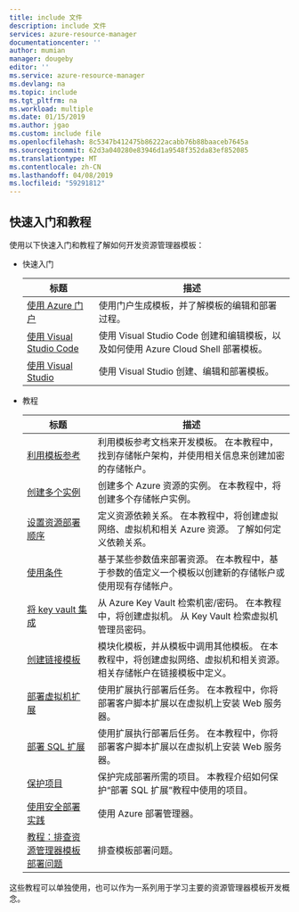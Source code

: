 ```yaml
---
title: include 文件
description: include 文件
services: azure-resource-manager
documentationcenter: ''
author: mumian
manager: dougeby
editor: ''
ms.service: azure-resource-manager
ms.devlang: na
ms.topic: include
ms.tgt_pltfrm: na
ms.workload: multiple
ms.date: 01/15/2019
ms.author: jgao
ms.custom: include file
ms.openlocfilehash: 8c5347b412475b86222acabb76b88baaceb7645a
ms.sourcegitcommit: 62d3a040280e83946d1a9548f352da83ef852085
ms.translationtype: MT
ms.contentlocale: zh-CN
ms.lasthandoff: 04/08/2019
ms.locfileid: "59291812"
---
```

## <a name="quickstarts-and-tutorials"></a>快速入门和教程

使用以下快速入门和教程了解如何开发资源管理器模板：

- 快速入门

    |标题|描述|
    |------|-----|
    |[使用 Azure 门户](../articles/azure-resource-manager/resource-manager-quickstart-create-templates-use-the-portal.md)|使用门户生成模板，并了解模板的编辑和部署过程。|
    |[使用 Visual Studio Code](../articles/azure-resource-manager/resource-manager-quickstart-create-templates-use-visual-studio-code.md)|使用 Visual Studio Code 创建和编辑模板，以及如何使用 Azure Cloud Shell 部署模板。|
    |[使用 Visual Studio](../articles/azure-resource-manager/vs-azure-tools-resource-groups-deployment-projects-create-deploy.md)|使用 Visual Studio 创建、编辑和部署模板。|

- 教程

    |标题|描述|
    |------|-----|
    |[利用模板参考](../articles/azure-resource-manager/resource-manager-tutorial-create-encrypted-storage-accounts.md)|利用模板参考文档来开发模板。 在本教程中，找到存储帐户架构，并使用相关信息来创建加密的存储帐户。|
    |[创建多个实例](../articles/azure-resource-manager/resource-manager-tutorial-create-multiple-instances.md)|创建多个 Azure 资源的实例。 在本教程中，将创建多个存储帐户实例。|
    |[设置资源部署顺序](../articles/azure-resource-manager/resource-manager-tutorial-create-templates-with-dependent-resources.md)|定义资源依赖关系。 在本教程中，将创建虚拟网络、虚拟机和相关 Azure 资源。 了解如何定义依赖关系。|
    |[使用条件](../articles/azure-resource-manager/resource-manager-tutorial-use-conditions.md)|基于某些参数值来部署资源。 在本教程中，基于参数的值定义一个模板以创建新的存储帐户或使用现有存储帐户。|
    |[将 key vault 集成](../articles/azure-resource-manager/resource-manager-tutorial-use-key-vault.md)|从 Azure Key Vault 检索机密/密码。 在本教程中，将创建虚拟机。  从 Key Vault 检索虚拟机管理员密码。|
    |[创建链接模板](../articles/azure-resource-manager/resource-manager-tutorial-create-linked-templates.md)|模块化模板，并从模板中调用其他模板。 在本教程中，将创建虚拟网络、虚拟机和相关资源。  相关存储帐户在链接模板中定义。 |
    |[部署虚拟机扩展](../articles/azure-resource-manager/resource-manager-tutorial-deploy-vm-extensions.md)|使用扩展执行部署后任务。 在本教程中，你将部署客户脚本扩展以在虚拟机上安装 Web 服务器。 |
    |[部署 SQL 扩展](../articles/azure-resource-manager/resource-manager-tutorial-deploy-sql-extensions-bacpac.md)|使用扩展执行部署后任务。 在本教程中，你将部署客户脚本扩展以在虚拟机上安装 Web 服务器。 |
    |[保护项目](../articles/azure-resource-manager/resource-manager-tutorial-secure-artifacts.md)|保护完成部署所需的项目。 本教程介绍如何保护“部署 SQL 扩展”教程中使用的项目。 |
    |[使用安全部署实践](../articles/azure-resource-manager/deployment-manager-tutorial.md)|使用 Azure 部署管理器。 |
    |[教程：排查资源管理器模板部署问题](../articles/azure-resource-manager/resource-manager-tutorial-troubleshoot.md)|排查模板部署问题。|

这些教程可以单独使用，也可以作为一系列用于学习主要的资源管理器模板开发概念。